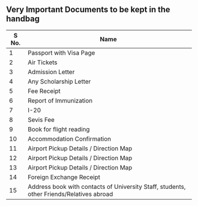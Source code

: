 ## Very Important Documents to be kept in the handbag

S No. | Name | 
--- | --- |
1 | Passport with Visa Page
2 | Air Tickets
3 | Admission Letter
4 | Any Scholarship Letter
5 | Fee Receipt
6 | Report of Immunization
7 | I-20
8 | Sevis Fee 
9 | Book for flight reading
10 | Accommodation Confirmation
11 | Airport Pickup Details / Direction Map
12 | Airport Pickup Details / Direction Map
13 | Airport Pickup Details / Direction Map
14 | Foreign Exchange Receipt
15 | Address book with contacts of University Staff, students, other Friends/Relatives abroad

